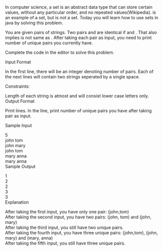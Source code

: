 In computer science, a set is an abstract data type that can store certain values, without any particular order, and no repeated values(Wikipedia).  is an example of a set, but  is not a set. Today you will learn how to use sets in java by solving this problem.<br>

You are given  pairs of strings. Two pairs  and  are identical if  and . That also implies  is not same as . After taking each pair as input, you need to print number of unique pairs you currently have.<br>

Complete the code in the editor to solve this problem.<br>

Input Format<br>

In the first line, there will be an integer  denoting number of pairs. Each of the next  lines will contain two strings seperated by a single space.<br>

Constraints:<br>

Length of each string is atmost  and will consist lower case letters only.<br>
Output Format<br>

Print  lines. In the  line, print number of unique pairs you have after taking  pair as input.<br>

Sample Input<br>

5<br>
john tom<br>
john mary<br>
john tom<br>
mary anna<br>
mary anna<br>
Sample Output<br>

1<br>
2<br>
2<br>
3<br>
3<br>
Explanation<br>

After taking the first input, you have only one pair: (john,tom)<br>
After taking the second input, you have two pairs: (john, tom) and (john, mary)<br>
After taking the third input, you still have two unique pairs.<br>
After taking the fourth input, you have three unique pairs: (john,tom), (john, mary) and (mary, anna)<br>
After taking the fifth input, you still have three unique pairs.<br>
